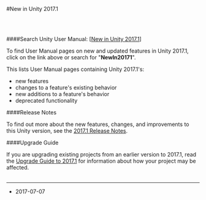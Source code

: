 #New in Unity 2017.1


<br/><br/>

####Search Unity User Manual: [[New in Unity 2017.1](../Manual/30_search.html?q=newin20171)]


To find User Manual pages on new and updated features in Unity 2017.1, click on the link above or search for "__NewIn20171__".


This lists User Manual pages containing Unity 2017.1's:

* new features
* changes to a feature's existing behavior
* new additions to a feature's behavior
* deprecated functionality


####Release Notes

To find out more about the new features, changes, and improvements to this Unity version, see the [2017.1 Release Notes](https://unity3d.com/unity/whats-new/unity-2017.1.0).

####Upgrade Guide

If you are upgrading existing projects from an earlier version to 2017.1, read the [Upgrade Guide to 2017.1](UpgradeGuide20171) for information about how your project may be affected.
<br/>
<br/>

-----
* <span class="page-edit">2017-07-07  <!-- include IncludeTextNewPageYesEdit --></span>
